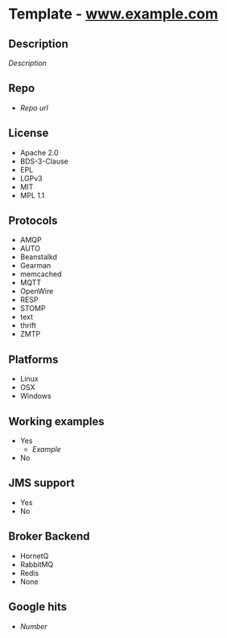 # Template - www.example.com

## Description
_Description_

## Repo
- _Repo url_

## License
- Apache 2.0
- BDS-3-Clause
- EPL
- LGPv3
- MIT
- MPL 1.1

## Protocols
- AMQP
- AUTO
- Beanstalkd
- Gearman
- memcached
- MQTT
- OpenWire
- RESP
- STOMP
- text
- thrift
- ZMTP

## Platforms
- Linux
- OSX
- Windows

## Working examples
- Yes
    - _Example_
- No

## JMS support
- Yes
- No

## Broker Backend
- HornetQ
- RabbitMQ
- Redis
- None
 
## Google hits
- _Number_
